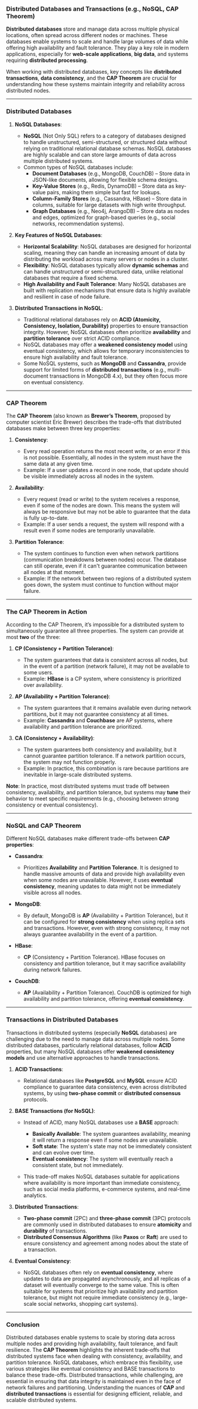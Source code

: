 ### **Distributed Databases and Transactions (e.g., NoSQL, CAP Theorem)**

**Distributed databases** store and manage data across multiple physical locations, often spread across different nodes or machines. These databases enable systems to scale and handle large volumes of data while offering high availability and fault tolerance. They play a key role in modern applications, especially for **web-scale applications**, **big data**, and systems requiring **distributed processing**.

When working with distributed databases, key concepts like **distributed transactions**, **data consistency**, and the **CAP Theorem** are crucial for understanding how these systems maintain integrity and reliability across distributed nodes.

---

### **Distributed Databases**

1. **NoSQL Databases**:
   - **NoSQL** (Not Only SQL) refers to a category of databases designed to handle unstructured, semi-structured, or structured data without relying on traditional relational database schemas. NoSQL databases are highly scalable and can store large amounts of data across multiple distributed systems.
   - Common types of NoSQL databases include:
     - **Document Databases** (e.g., MongoDB, CouchDB) – Store data in JSON-like documents, allowing for flexible schema designs.
     - **Key-Value Stores** (e.g., Redis, DynamoDB) – Store data as key-value pairs, making them simple but fast for lookups.
     - **Column-Family Stores** (e.g., Cassandra, HBase) – Store data in columns, suitable for large datasets with high write throughput.
     - **Graph Databases** (e.g., Neo4j, ArangoDB) – Store data as nodes and edges, optimized for graph-based queries (e.g., social networks, recommendation systems).

2. **Key Features of NoSQL Databases**:
   - **Horizontal Scalability**: NoSQL databases are designed for horizontal scaling, meaning they can handle an increasing amount of data by distributing the workload across many servers or nodes in a cluster.
   - **Flexibility**: NoSQL databases typically allow **dynamic schemas** and can handle unstructured or semi-structured data, unlike relational databases that require a fixed schema.
   - **High Availability and Fault Tolerance**: Many NoSQL databases are built with replication mechanisms that ensure data is highly available and resilient in case of node failure.

3. **Distributed Transactions in NoSQL**:
   - Traditional relational databases rely on **ACID (Atomicity, Consistency, Isolation, Durability)** properties to ensure transaction integrity. However, NoSQL databases often prioritize **availability** and **partition tolerance** over strict ACID compliance.
   - NoSQL databases may offer a **weakened consistency model** using eventual consistency, which allows for temporary inconsistencies to ensure high availability and fault tolerance.
   - Some NoSQL systems, such as **MongoDB** and **Cassandra**, provide support for limited forms of **distributed transactions** (e.g., multi-document transactions in MongoDB 4.x), but they often focus more on eventual consistency.

---

### **CAP Theorem**

The **CAP Theorem** (also known as **Brewer’s Theorem**, proposed by computer scientist Eric Brewer) describes the trade-offs that distributed databases make between three key properties:

1. **Consistency**: 
   - Every read operation returns the most recent write, or an error if this is not possible. Essentially, all nodes in the system must have the same data at any given time.
   - Example: If a user updates a record in one node, that update should be visible immediately across all nodes in the system.

2. **Availability**: 
   - Every request (read or write) to the system receives a response, even if some of the nodes are down. This means the system will always be responsive but may not be able to guarantee that the data is fully up-to-date.
   - Example: If a user sends a request, the system will respond with a result even if some nodes are temporarily unavailable.

3. **Partition Tolerance**:
   - The system continues to function even when network partitions (communication breakdowns between nodes) occur. The database can still operate, even if it can't guarantee communication between all nodes at that moment.
   - Example: If the network between two regions of a distributed system goes down, the system must continue to function without major failure.

---

### **The CAP Theorem in Action**

According to the CAP Theorem, it’s impossible for a distributed system to simultaneously guarantee all three properties. The system can provide at most **two** of the three:

1. **CP (Consistency + Partition Tolerance)**:
   - The system guarantees that data is consistent across all nodes, but in the event of a partition (network failure), it may not be available to some users.
   - Example: **HBase** is a CP system, where consistency is prioritized over availability.

2. **AP (Availability + Partition Tolerance)**:
   - The system guarantees that it remains available even during network partitions, but it may not guarantee consistency at all times.
   - Example: **Cassandra** and **Couchbase** are AP systems, where availability and partition tolerance are prioritized.

3. **CA (Consistency + Availability)**:
   - The system guarantees both consistency and availability, but it cannot guarantee partition tolerance. If a network partition occurs, the system may not function properly.
   - Example: In practice, this combination is rare because partitions are inevitable in large-scale distributed systems.

**Note**: In practice, most distributed systems must trade off between consistency, availability, and partition tolerance, but systems may **tune** their behavior to meet specific requirements (e.g., choosing between strong consistency or eventual consistency).

---

### **NoSQL and CAP Theorem**

Different NoSQL databases make different trade-offs between **CAP properties**:

- **Cassandra**: 
  - Prioritizes **Availability** and **Partition Tolerance**. It is designed to handle massive amounts of data and provide high availability even when some nodes are unavailable. However, it uses **eventual consistency**, meaning updates to data might not be immediately visible across all nodes.
  
- **MongoDB**: 
  - By default, MongoDB is **AP** (Availability + Partition Tolerance), but it can be configured for **strong consistency** when using replica sets and transactions. However, even with strong consistency, it may not always guarantee availability in the event of a partition.

- **HBase**: 
  - **CP** (Consistency + Partition Tolerance). HBase focuses on consistency and partition tolerance, but it may sacrifice availability during network failures.

- **CouchDB**: 
  - **AP** (Availability + Partition Tolerance). CouchDB is optimized for high availability and partition tolerance, offering **eventual consistency**.

---

### **Transactions in Distributed Databases**

Transactions in distributed systems (especially **NoSQL** databases) are challenging due to the need to manage data across multiple nodes. Some distributed databases, particularly relational databases, follow **ACID** properties, but many NoSQL databases offer **weakened consistency models** and use alternative approaches to handle transactions.

1. **ACID Transactions**:
   - Relational databases like **PostgreSQL** and **MySQL** ensure ACID compliance to guarantee data consistency, even across distributed systems, by using **two-phase commit** or **distributed consensus** protocols.

2. **BASE Transactions (for NoSQL)**:
   - Instead of ACID, many NoSQL databases use a **BASE** approach:
     - **Basically Available**: The system guarantees availability, meaning it will return a response even if some nodes are unavailable.
     - **Soft state**: The system's state may not be immediately consistent and can evolve over time.
     - **Eventual consistency**: The system will eventually reach a consistent state, but not immediately.

   - This trade-off makes NoSQL databases suitable for applications where availability is more important than immediate consistency, such as social media platforms, e-commerce systems, and real-time analytics.

3. **Distributed Transactions**:
   - **Two-phase commit** (2PC) and **three-phase commit** (3PC) protocols are commonly used in distributed databases to ensure **atomicity** and **durability** of transactions.
   - **Distributed Consensus Algorithms** (like **Paxos** or **Raft**) are used to ensure consistency and agreement among nodes about the state of a transaction.

4. **Eventual Consistency**:
   - NoSQL databases often rely on **eventual consistency**, where updates to data are propagated asynchronously, and all replicas of a dataset will eventually converge to the same value. This is often suitable for systems that prioritize high availability and partition tolerance, but might not require immediate consistency (e.g., large-scale social networks, shopping cart systems).

---

### **Conclusion**

Distributed databases enable systems to scale by storing data across multiple nodes and providing high availability, fault tolerance, and fault resilience. The **CAP Theorem** highlights the inherent trade-offs that distributed systems face when dealing with consistency, availability, and partition tolerance. NoSQL databases, which embrace this flexibility, use various strategies like eventual consistency and BASE transactions to balance these trade-offs. Distributed transactions, while challenging, are essential in ensuring that data integrity is maintained even in the face of network failures and partitioning. Understanding the nuances of **CAP** and **distributed transactions** is essential for designing efficient, reliable, and scalable distributed systems.
